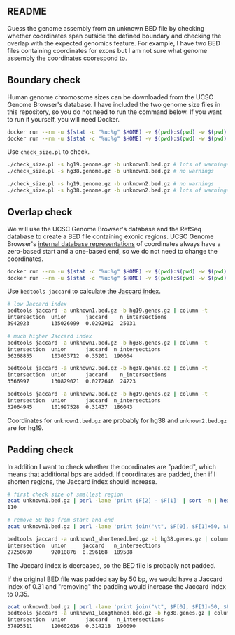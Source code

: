 ## README

Guess the genome assembly from an unknown BED file by checking whether coordinates span outside the defined boundary and checking the overlap with the expected genomics feature. For example, I have two BED files containing coordinates for exons but I am not sure what genome assembly the coordinates coorespond to.

## Boundary check

Human genome chromosome sizes can be downloaded from the UCSC Genome Browser's database. I have included the two genome size files in this repository, so you do not need to run the command below. If you want to run it yourself, you will need Docker.

```bash
docker run --rm -u $(stat -c "%u:%g" $HOME) -v $(pwd):$(pwd) -w $(pwd) mariadb:10.3 mysql --user=genome --host=genome-mysql.cse.ucsc.edu -A -P 3306 -e "select chrom, size from hg19.chromInfo" | gzip > hg19.genome.gz
docker run --rm -u $(stat -c "%u:%g" $HOME) -v $(pwd):$(pwd) -w $(pwd) mariadb:10.3 mysql --user=genome --host=genome-mysql.cse.ucsc.edu -A -P 3306 -e "select chrom, size from hg38.chromInfo" | gzip > hg38.genome.gz
```

Use `check_size.pl` to check.

```bash
./check_size.pl -s hg19.genome.gz -b unknown1.bed.gz # lots of warnings
./check_size.pl -s hg38.genome.gz -b unknown1.bed.gz # no warnings

./check_size.pl -s hg19.genome.gz -b unknown2.bed.gz # no warnings
./check_size.pl -s hg38.genome.gz -b unknown2.bed.gz # lots of warnings
```

## Overlap check

We will use the UCSC Genome Browser's database and the RefSeq database to create a BED file containing exonic regions. UCSC Genome Browser's [internal database representations](https://genome.ucsc.edu/FAQ/FAQtracks.html#tracks1) of coordinates always have a zero-based start and a one-based end, so we do not need to change the coordinates.

```bash
docker run --rm -u $(stat -c "%u:%g" $HOME) -v $(pwd):$(pwd) -w $(pwd) mariadb:10.3 mysql --user=genome --host=genome-mysql.cse.ucsc.edu -A -P 3306 -D hg19 -e 'select chrom,exonStarts,exonEnds from refGene' | split_exon.pl | grep -v "_" | sort -k1,1V -k2,2n | uniq | gzip > hg19.genes.gz
docker run --rm -u $(stat -c "%u:%g" $HOME) -v $(pwd):$(pwd) -w $(pwd) mariadb:10.3 mysql --user=genome --host=genome-mysql.cse.ucsc.edu -A -P 3306 -D hg38 -e 'select chrom,exonStarts,exonEnds from refGene' | split_exon.pl | grep -v "_" | sort -k1,1V -k2,2n | uniq | gzip > hg38.genes.gz
```

Use `bedtools jaccard` to calculate the [Jaccard index](https://en.wikipedia.org/wiki/Jaccard_index).

```bash
# low Jaccard index
bedtools jaccard -a unknown1.bed.gz -b hg19.genes.gz | column -t
intersection  union      jaccard    n_intersections
3942923       135026099  0.0292012  25031

# much higher Jaccard index
bedtools jaccard -a unknown1.bed.gz -b hg38.genes.gz | column -t
intersection  union      jaccard  n_intersections
36268855      103033712  0.35201  190064

bedtools jaccard -a unknown2.bed.gz -b hg38.genes.gz | column -t
intersection  union      jaccard    n_intersections
3566997       130829021  0.0272646  24223

bedtools jaccard -a unknown2.bed.gz -b hg19.genes.gz | column -t
intersection  union      jaccard  n_intersections
32064945      101997528  0.31437  186043
```

Coordinates for `unknown1.bed.gz` are probably for hg38 and `unknown2.bed.gz` are for hg19.

## Padding check

In addition I want to check whether the coordinates are "padded", which means that additional bps are added. If coordinates are padded, then if I shorten regions, the Jaccard index should increase.

```bash
# first check size of smallest region
zcat unknown1.bed.gz | perl -lane 'print $F[2] - $F[1]' | sort -n | head -1
110

# remove 50 bps from start and end
zcat unknown1.bed.gz | perl -lane 'print join("\t", $F[0], $F[1]+50, $F[2]-50)' | gzip > unknown1_shortened.bed.gz

bedtools jaccard -a unknown1_shortened.bed.gz -b hg38.genes.gz | column -t
intersection  union     jaccard   n_intersections
27250690      92010876  0.296168  189508
```

The Jaccard index is decreased, so the BED file is probably not padded.

If the original BED file was padded say by 50 bp, we would have a Jaccard index of 0.31 and "removing" the padding would increase the Jaccard index to 0.35.

```bash
zcat unknown1.bed.gz | perl -lane 'print join("\t", $F[0], $F[1]-50, $F[2]+50)' | gzip > unknown1_lengthened.bed.gz
bedtools jaccard -a unknown1_lengthened.bed.gz -b hg38.genes.gz | column -t
intersection  union      jaccard   n_intersections
37895511      120602616  0.314218  190090
```

